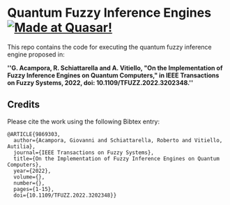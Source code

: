 # Quantum Fuzzy Inference Engines [![Made at Quasar!](https://img.shields.io/badge/Quasar-%20QuasarLab-brightgreen)](http://quasar.unina.it)

This repo contains the code for executing the quantum fuzzy inference engine proposed in:

**''G. Acampora, R. Schiattarella and A. Vitiello, "On the Implementation of Fuzzy Inference Engines on Quantum Computers,"
    in IEEE Transactions on Fuzzy Systems, 2022, doi: 10.1109/TFUZZ.2022.3202348.''**



## Credits

Please cite the work using the following Bibtex entry:

```text
@ARTICLE{9869303,
  author={Acampora, Giovanni and Schiattarella, Roberto and Vitiello, Autilia},
  journal={IEEE Transactions on Fuzzy Systems}, 
  title={On the Implementation of Fuzzy Inference Engines on Quantum Computers}, 
  year={2022},
  volume={},
  number={},
  pages={1-15},
  doi={10.1109/TFUZZ.2022.3202348}}

```
